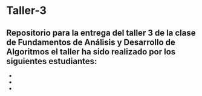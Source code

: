 # Taller-3
Repositorio para la entrega del taller 3 de la clase de Fundamentos de Análisis y Desarrollo de Algoritmos 
el taller ha sido realizado por los siguientes estudiantes:
  -
  -
  -
  -
